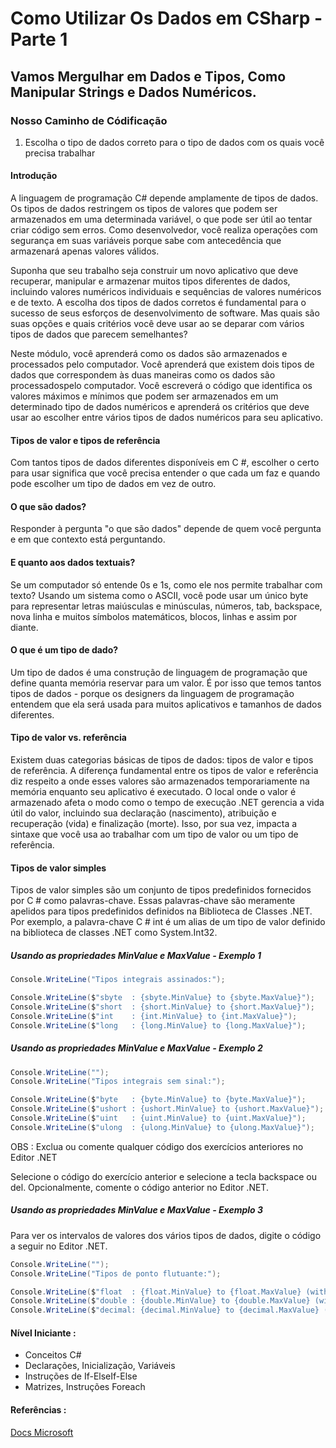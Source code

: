 # Como Utilizar Os Dados em CSharp - Parte 1

## Vamos Mergulhar em Dados e Tipos, Como Manipular Strings e Dados Numéricos.

### Nosso Caminho de Códificação

1)  Escolha o tipo de dados correto para o tipo de dados com os quais você precisa trabalhar

#### Introdução

A linguagem de programação C# depende amplamente de tipos de dados. Os tipos de dados restringem os tipos de valores que podem ser armazenados em uma determinada variável, o que pode ser útil ao tentar criar código sem erros. Como desenvolvedor, você realiza operações com segurança em suas variáveis ​​porque sabe com antecedência que armazenará apenas valores válidos.

Suponha que seu trabalho seja construir um novo aplicativo que deve recuperar, manipular e armazenar muitos tipos diferentes de dados, incluindo valores numéricos individuais e sequências de valores numéricos e de texto. A escolha dos tipos de dados corretos é fundamental para o sucesso de seus esforços de desenvolvimento de software. Mas quais são suas opções e quais critérios você deve usar ao se deparar com vários tipos de dados que parecem semelhantes? 

Neste módulo, você aprenderá como os dados são armazenados e processados ​​pelo computador. Você aprenderá que existem dois tipos de dados que correspondem às duas maneiras como os dados são processados ​​pelo computador. Você escreverá o código que identifica os valores máximos e mínimos que podem ser armazenados em um determinado tipo de dados numéricos e aprenderá os critérios que deve usar ao escolher entre vários tipos de dados numéricos para seu aplicativo.

#### Tipos de valor e tipos de referência

Com tantos tipos de dados diferentes disponíveis em C #, escolher o certo para usar significa que você precisa entender o que cada um faz e quando pode escolher um tipo de dados em vez de outro.

#### O que são dados?

Responder à pergunta "o que são dados" depende de quem você pergunta e em que contexto está perguntando.

#### E quanto aos dados textuais?

Se um computador só entende 0s e 1s, como ele nos permite trabalhar com texto? Usando um sistema como o ASCII, você pode usar um único byte para representar letras maiúsculas e minúsculas, números, tab, backspace, nova linha e muitos símbolos matemáticos, blocos, linhas e assim por diante.

#### O que é um tipo de dado?

Um tipo de dados é uma construção de linguagem de programação que define quanta memória reservar para um valor. É por isso que temos tantos tipos de dados - porque os designers da linguagem de programação entendem que ela será usada para muitos aplicativos e tamanhos de dados diferentes.

#### Tipo de valor vs. referência

Existem duas categorias básicas de tipos de dados: tipos de valor e tipos de referência. A diferença fundamental entre os tipos de valor e referência diz respeito a onde esses valores são armazenados temporariamente na memória enquanto seu aplicativo é executado. O local onde o valor é armazenado afeta o modo como o tempo de execução .NET gerencia a vida útil do valor, incluindo sua declaração (nascimento), atribuição e recuperação (vida) e finalização (morte). Isso, por sua vez, impacta a sintaxe que você usa ao trabalhar com um tipo de valor ou um tipo de referência.

#### Tipos de valor simples

Tipos de valor simples são um conjunto de tipos predefinidos fornecidos por C # como palavras-chave. Essas palavras-chave são meramente apelidos para tipos predefinidos definidos na Biblioteca de Classes .NET. Por exemplo, a palavra-chave C # int é um alias de um tipo de valor definido na biblioteca de classes .NET como System.Int32.

##### Usando as propriedades *MinValue* e *MaxValue* - Exemplo 1

```c#
Console.WriteLine("Tipos integrais assinados:");

Console.WriteLine($"sbyte  : {sbyte.MinValue} to {sbyte.MaxValue}");
Console.WriteLine($"short  : {short.MinValue} to {short.MaxValue}");
Console.WriteLine($"int    : {int.MinValue} to {int.MaxValue}");
Console.WriteLine($"long   : {long.MinValue} to {long.MaxValue}");
```

##### Usando as propriedades *MinValue* e *MaxValue* - Exemplo 2

```c#
Console.WriteLine("");
Console.WriteLine("Tipos integrais sem sinal:");

Console.WriteLine($"byte   : {byte.MinValue} to {byte.MaxValue}");
Console.WriteLine($"ushort : {ushort.MinValue} to {ushort.MaxValue}");
Console.WriteLine($"uint   : {uint.MinValue} to {uint.MaxValue}");
Console.WriteLine($"ulong  : {ulong.MinValue} to {ulong.MaxValue}");
```
OBS : Exclua ou comente qualquer código dos exercícios anteriores no Editor .NET

Selecione o código do exercício anterior e selecione a tecla backspace ou del. Opcionalmente, comente o código anterior no Editor .NET.

##### Usando as propriedades *MinValue* e *MaxValue* - Exemplo 3

Para ver os intervalos de valores dos vários tipos de dados, digite o código a seguir no Editor .NET.

```c#
Console.WriteLine("");
Console.WriteLine("Tipos de ponto flutuante:");

Console.WriteLine($"float  : {float.MinValue} to {float.MaxValue} (with ~6-9 digits of precision)");
Console.WriteLine($"double : {double.MinValue} to {double.MaxValue} (with ~15-17 digits of precision)");
Console.WriteLine($"decimal: {decimal.MinValue} to {decimal.MaxValue} (with 28-29 digits of precision)");
```


#### Nível Iniciante :

* Conceitos C#
* Declarações, Inicialização, Variáveis
* Instruções de If-ElseIf-Else
* Matrizes, Instruções Foreach

#### Referências :
[Docs Microsoft](https://docs.microsoft.com/pt-br/dotnet/csharp/language-reference/builtin-types/integral-numeric-types)
